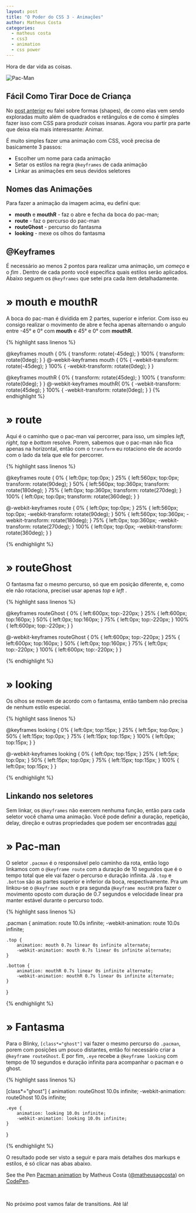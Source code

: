 ```yaml
---
layout: post
title: "O Poder do CSS 3 - Animações"
author: Matheus Costa
categories:
  - matheus costa
  - css3
  - animation
  - css power
---
```


Hora de dar vida as coisas.

![Pac-Man](/blog/images/posts/2014-12-08/pac-man.gif)

<!--more-->

## Fácil Como Tirar Doce de Criança 

No [post anterior](http://helabs.com.br/blog/2014/11/14/o-poder-do-css-3-desenhando-formas/) eu falei sobre formas (shapes), de como elas vem sendo exploradas muito além de quadrados e retângulos e de como é simples fazer isso com CSS para produzir coisas insanas. Agora vou partir pra parte que deixa ela mais interessante: Animar.

É muito simples fazer uma animação com CSS, você precisa de basicamente 3 passos:

- Escolher um nome para cada animação 
- Setar os estilos na regra `@keyframes` de cada animação
- Linkar as animações em seus devidos seletores

## Nomes das Animações 

Para fazer a animação da imagem acima, eu defini que: 

- **mouth** e **mouthR** - faz o abre e fecha da boca do pac-man;
- **route** - faz o percurso do pac-man
- **routeGhost** - percurso do fantasma
- **looking** - mexe os olhos do fantasma

## @Keyframes

É necessário ao menos 2 pontos para realizar uma animação, um _começo_ e o _fim_ . Dentro de cada ponto você especifica quais estilos serão aplicados. Abaixo seguem os `@keyframes` que setei pra cada item detalhadamente.

# &raquo; mouth e mouthR

A boca do pac-man é dividida em 2 partes, superior e inferior. Com isso eu consigo realizar o movimento de abre e fecha apenas alternando o angulo entre -45° e 0° com **mouth** e 45° e 0° com **mouthR**.

{% highlight sass linenos %}

@keyframes mouth {
	0% { transform: rotate(-45deg); }
	100% { transform: rotate(0deg); }
}
@-webkit-keyframes mouth {
	0% { -webkit-transform: rotate(-45deg); }
	100% { -webkit-transform: rotate(0deg); }
}

@keyframes mouthR {
	0% { transform: rotate(45deg); }
	100% { transform: rotate(0deg); }
}
@-webkit-keyframes mouthR{
	0% { -webkit-transform: rotate(45deg); }
	100% { -webkit-transform: rotate(0deg); }
}
{% endhighlight %}

# &raquo; route 

Aqui é o caminho que o pac-man vai percorrer, para isso, um simples _left_, _right_, _top_ e _bottom_ resolve. Porem, sabemos que o pac-man não fica apenas na horizontal, então com o `transform` eu rotaciono ele de acordo com o lado da tela que ele for percorrer.

{% highlight sass linenos %}

@keyframes route
{
	0%   { left:0px; top:0px; }
	25%  { left:560px; top:0px; transform: rotate(90deg); }
	50%  { left:560px; top:360px; transform: rotate(180deg); }
	75%  { left:0px; top:360px; transform: rotate(270deg); }
	100% { left:0px; top:0px; transform: rotate(360deg); }
}
  
@-webkit-keyframes route
{
	0%   { left:0px; top:0px; }
	25%  { left:560px; top:0px; -webkit-transform: rotate(90deg); }
	50%  { left:560px; top:360px; -webkit-transform: rotate(180deg); }
	75%  { left:0px; top:360px; -webkit-transform: rotate(270deg); }
	100% { left:0px; top:0px; -webkit-transform: rotate(360deg); }
}

{% endhighlight %}

# &raquo; routeGhost

O fantasma faz o mesmo percurso, só que em posição diferente, e, como ele não rotaciona, precisei usar apenas _top_ e _left_ .

{% highlight sass linenos %}

@keyframes routeGhost
{
	0%   { left:600px; top:-220px; }
	25%  { left:600px; top:160px; }
	50%  { left:0px; top:160px; }
	75%  { left:0px; top:-220px; }
	100% { left:600px; top:-220px; }
}

@-webkit-keyframes routeGhost
{
	0%   { left:600px; top:-220px; }
	25%  { left:600px; top:160px; }
	50%  { left:0px; top:160px; }
	75%  { left:0px; top:-220px; }
	100% { left:600px; top:-220px; }
}

{% endhighlight %}

# &raquo; looking 

Os olhos se movem de acordo com o fantasma, então tambem não precisa de nenhum estilo especial.

{% highlight sass linenos %}

@keyframes looking
{
	0%   { left:0px; top:15px; }
	25%  { left:5px; top:0px; }
	50%  { left:15px; top:0px; }
	75%  { left:15px; top:15px; }
	100% { left:0px; top:15px; }
}

@-webkit-keyframes looking
{
	0%   { left:0px; top:15px; }
	25%  { left:5px; top:0px; }
	50%  { left:15px; top:0px; }
	75%  { left:15px; top:15px; }
	100% { left:0px; top:15px; }
}

{% endhighlight %}

## Linkando nos seletores

Sem linkar, os `@keyframes` não exercem nenhuma função, então para cada seletor você chama uma animação. Você pode definir a duração, repetição, delay, direção e outras propriedades que podem ser encontradas [aqui](http://www.w3schools.com/css/css3_animations.asp) 

# &raquo; Pac-man

O seletor `.pacman` é o responsável pelo caminho da rota, então logo linkamos com o `@keyframe route` com a duração de 10 segundos que é o tempo total que ele vai fazer o percurso e duração infinita. Já `.top` e `.bottom` são as partes superior e inferior da boca, respectivamente. Pra um linkou-se o `@keyframe mouth` e pra segunda `@keyframe mouthR` pra fazer o movimento oposto com duração de 0.7 segundos e velocidade linear pra manter estável durante o percurso todo.

{% highlight sass linenos %}

.pacman { 
	animation: route 10.0s infinite;
	-webkit-animation: route 10.0s infinite;

	.top {
		animation: mouth 0.7s linear 0s infinite alternate;
		-webkit-animation: mouth 0.7s linear 0s infinite alternate; 
	}

	.bottom {
		animation: mouthR 0.7s linear 0s infinite alternate;
		-webkit-animation: mouthR 0.7s linear 0s infinite alternate; 
	}
}

{% endhighlight %}

# &raquo; Fantasma

Para o Blinky, `[class*="ghost"]` vai fazer o mesmo percurso do `.pacman`, porem com posições um pouco distantes, então foi necessário criar a `@keyframe routeGhost`. E por fim, `.eye` recebe a `@keyframe looking`
com tempo de 10 segundos e duração infinita para acompanhar o pacman e o ghost.

{% highlight sass linenos %}

[class*="ghost"] { 
	animation: routeGhost 10.0s infinite;
	-webkit-animation: routeGhost 10.0s infinite; 

	.eye { 
		animation: looking 10.0s infinite;
		-webkit-animation: looking 10.0s infinite; 
	}
}

{% endhighlight %}

O resultado pode ser visto a seguir e para mais detalhes dos markups e estilos, é só clicar nas abas abaixo.

<p data-height="680" data-theme-id="9813" data-slug-hash="jJGam" data-default-tab="result" data-user="matheusagcosta" class='codepen'>See the Pen <a href='http://codepen.io/matheusagcosta/pen/jJGam/'>Pacman animation</a> by Matheus Costa (<a href='http://codepen.io/matheusagcosta'>@matheusagcosta</a>) on <a href='http://codepen.io'>CodePen</a>.</p>
<script async src="//assets.codepen.io/assets/embed/ei.js"></script><br>

No próximo post vamos falar de transitions. Até lá!